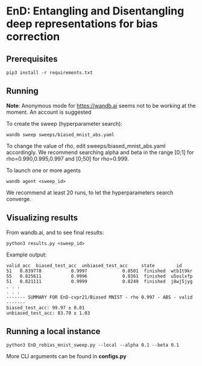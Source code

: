 # EnD: Entangling and Disentangling deep representations for bias correction

## Prerequisites

```
pip3 install -r requirements.txt
```

## Running

**Note**: Anonymous mode for https://wandb.ai seems not to be working at the moment. An account is suggested

To create the sweep (hyperparameter search):

```
wandb sweep sweeps/biased_mnist_abs.yaml
```

To change the value of rho, edit sweeps/biased_mnist_abs.yaml accordingly.
We recommend searching alpha and beta in the range [0;1] for rho=0.990,0.995,0.997 and
[0;50] for rho=0.999.

To launch one or more agents

```
wandb agent <sweep_id>
```

We recommend at least 20 runs, to let the hyperparameters search converge.

## Visualizing results

From wandb.ai, and to see final results:

```
python3 results.py <sweep_id>
```

Example output:

```
valid_acc  biased_test_acc  unbiased_test_acc     state        id
51   0.839778           0.9997             0.8501  finished  wtb1t9kr
55   0.825611           0.9996             0.8361  finished  u5oslxfp
51   0.821111           0.9999             0.8249  finished  j8wj5jyg
. . .
. . .
------- SUMMARY FOR EnD-cvpr21/Biased MNIST - rho 0.997 - ABS - valid -------
biased_test_acc: 99.97 ± 0.01
unbiased_test_acc: 83.70 ± 1.03

```

## Running a local instance

```
python3 EnD_rebias_mnist_sweep.py --local --alpha 0.1 --beta 0.1
```

More CLI arguments can be found in **configs.py**
